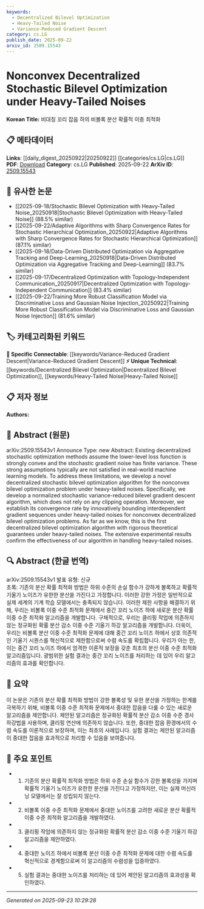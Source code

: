 ```yaml
---
keywords:
  - Decentralized Bilevel Optimization
  - Heavy-Tailed Noise
  - Variance-Reduced Gradient Descent
category: cs.LG
publish_date: 2025-09-22
arxiv_id: 2509.15543
---
```


<!-- KEYWORD_LINKING_METADATA:
{
  "processed_timestamp": "2025-09-23T10:29:28.139827",
  "vocabulary_version": "1.0",
  "selected_keywords": [
    "Decentralized Bilevel Optimization",
    "Heavy-Tailed Noise",
    "Variance-Reduced Gradient Descent"
  ],
  "rejected_keywords": [],
  "similarity_scores": {
    "Decentralized Bilevel Optimization": 0.78,
    "Heavy-Tailed Noise": 0.77,
    "Variance-Reduced Gradient Descent": 0.8
  },
  "extraction_method": "AI_prompt_based",
  "budget_applied": true,
  "candidates_json": {
    "candidates": [
      {
        "surface": "decentralized stochastic bilevel optimization",
        "canonical": "Decentralized Bilevel Optimization",
        "aliases": [
          "decentralized bilevel optimization",
          "stochastic bilevel optimization"
        ],
        "category": "unique_technical",
        "rationale": "This is a specific optimization approach that addresses nonconvex problems under heavy-tailed noise, which is novel and distinct in the field.",
        "novelty_score": 0.75,
        "connectivity_score": 0.65,
        "specificity_score": 0.82,
        "link_intent_score": 0.78
      },
      {
        "surface": "heavy-tailed noises",
        "canonical": "Heavy-Tailed Noise",
        "aliases": [
          "heavy-tailed distributions",
          "non-Gaussian noise"
        ],
        "category": "unique_technical",
        "rationale": "Understanding and managing heavy-tailed noise is crucial for developing robust optimization algorithms, making it a key concept to link.",
        "novelty_score": 0.68,
        "connectivity_score": 0.72,
        "specificity_score": 0.79,
        "link_intent_score": 0.77
      },
      {
        "surface": "stochastic variance-reduced bilevel gradient descent",
        "canonical": "Variance-Reduced Gradient Descent",
        "aliases": [
          "stochastic variance reduction",
          "bilevel gradient descent"
        ],
        "category": "specific_connectable",
        "rationale": "This algorithmic technique is essential for improving convergence rates in optimization, providing a strong link to optimization methods.",
        "novelty_score": 0.6,
        "connectivity_score": 0.85,
        "specificity_score": 0.7,
        "link_intent_score": 0.8
      }
    ],
    "ban_list_suggestions": [
      "method",
      "experiment",
      "performance"
    ]
  },
  "decisions": [
    {
      "candidate_surface": "decentralized stochastic bilevel optimization",
      "resolved_canonical": "Decentralized Bilevel Optimization",
      "decision": "linked",
      "scores": {
        "novelty": 0.75,
        "connectivity": 0.65,
        "specificity": 0.82,
        "link_intent": 0.78
      }
    },
    {
      "candidate_surface": "heavy-tailed noises",
      "resolved_canonical": "Heavy-Tailed Noise",
      "decision": "linked",
      "scores": {
        "novelty": 0.68,
        "connectivity": 0.72,
        "specificity": 0.79,
        "link_intent": 0.77
      }
    },
    {
      "candidate_surface": "stochastic variance-reduced bilevel gradient descent",
      "resolved_canonical": "Variance-Reduced Gradient Descent",
      "decision": "linked",
      "scores": {
        "novelty": 0.6,
        "connectivity": 0.85,
        "specificity": 0.7,
        "link_intent": 0.8
      }
    }
  ]
}
-->

# Nonconvex Decentralized Stochastic Bilevel Optimization under Heavy-Tailed Noises

**Korean Title:** 비대칭 꼬리 잡음 하의 비볼록 분산 확률적 이층 최적화

## 📋 메타데이터

**Links**: [[daily_digest_20250922|20250922]] [[categories/cs.LG|cs.LG]]
**PDF**: [Download](https://arxiv.org/pdf/2509.15543.pdf)
**Category**: cs.LG
**Published**: 2025-09-22
**ArXiv ID**: [2509.15543](https://arxiv.org/abs/2509.15543)

## 🔗 유사한 논문
- [[2025-09-18/Stochastic Bilevel Optimization with Heavy-Tailed Noise_20250918|Stochastic Bilevel Optimization with Heavy-Tailed Noise]] (88.5% similar)
- [[2025-09-22/Adaptive Algorithms with Sharp Convergence Rates for Stochastic Hierarchical Optimization_20250922|Adaptive Algorithms with Sharp Convergence Rates for Stochastic Hierarchical Optimization]] (87.1% similar)
- [[2025-09-18/Data-Driven Distributed Optimization via Aggregative Tracking and Deep-Learning_20250918|Data-Driven Distributed Optimization via Aggregative Tracking and Deep-Learning]] (83.7% similar)
- [[2025-09-17/Decentralized Optimization with Topology-Independent Communication_20250917|Decentralized Optimization with Topology-Independent Communication]] (83.4% similar)
- [[2025-09-22/Training More Robust Classification Model via Discriminative Loss and Gaussian Noise Injection_20250922|Training More Robust Classification Model via Discriminative Loss and Gaussian Noise Injection]] (81.6% similar)

## 🏷️ 카테고리화된 키워드
**🔗 Specific Connectable**: [[keywords/Variance-Reduced Gradient Descent|Variance-Reduced Gradient Descent]]
**⚡ Unique Technical**: [[keywords/Decentralized Bilevel Optimization|Decentralized Bilevel Optimization]], [[keywords/Heavy-Tailed Noise|Heavy-Tailed Noise]]

## 📋 저자 정보

**Authors:** 

## 📄 Abstract (원문)

arXiv:2509.15543v1 Announce Type: new 
Abstract: Existing decentralized stochastic optimization methods assume the lower-level loss function is strongly convex and the stochastic gradient noise has finite variance. These strong assumptions typically are not satisfied in real-world machine learning models. To address these limitations, we develop a novel decentralized stochastic bilevel optimization algorithm for the nonconvex bilevel optimization problem under heavy-tailed noises. Specifically, we develop a normalized stochastic variance-reduced bilevel gradient descent algorithm, which does not rely on any clipping operation. Moreover, we establish its convergence rate by innovatively bounding interdependent gradient sequences under heavy-tailed noises for nonconvex decentralized bilevel optimization problems. As far as we know, this is the first decentralized bilevel optimization algorithm with rigorous theoretical guarantees under heavy-tailed noises. The extensive experimental results confirm the effectiveness of our algorithm in handling heavy-tailed noises.

## 🔍 Abstract (한글 번역)

arXiv:2509.15543v1 발표 유형: 신규  
초록: 기존의 분산 확률 최적화 방법은 하위 수준의 손실 함수가 강하게 볼록하고 확률적 기울기 노이즈가 유한한 분산을 가진다고 가정합니다. 이러한 강한 가정은 일반적으로 실제 세계의 기계 학습 모델에서는 충족되지 않습니다. 이러한 제한 사항을 해결하기 위해, 우리는 비볼록 이중 수준 최적화 문제에서 중간 꼬리 노이즈 하에 새로운 분산 확률 이중 수준 최적화 알고리즘을 개발합니다. 구체적으로, 우리는 클리핑 작업에 의존하지 않는 정규화된 확률 분산 감소 이중 수준 기울기 하강 알고리즘을 개발합니다. 더욱이, 우리는 비볼록 분산 이중 수준 최적화 문제에 대해 중간 꼬리 노이즈 하에서 상호 의존적인 기울기 시퀀스를 혁신적으로 제한함으로써 수렴 속도를 확립합니다. 우리가 아는 한, 이는 중간 꼬리 노이즈 하에서 엄격한 이론적 보장을 갖춘 최초의 분산 이중 수준 최적화 알고리즘입니다. 광범위한 실험 결과는 중간 꼬리 노이즈를 처리하는 데 있어 우리 알고리즘의 효과를 확인합니다.

## 📝 요약

이 논문은 기존의 분산 확률 최적화 방법이 강한 볼록성 및 유한 분산을 가정하는 한계를 극복하기 위해, 비볼록 이중 수준 최적화 문제에서 중대한 잡음을 다룰 수 있는 새로운 알고리즘을 제안합니다. 제안된 알고리즘은 정규화된 확률적 분산 감소 이중 수준 경사 하강법을 사용하며, 클리핑 연산에 의존하지 않습니다. 또한, 중대한 잡음 환경에서의 수렴 속도를 이론적으로 보장하며, 이는 최초의 사례입니다. 실험 결과는 제안된 알고리즘이 중대한 잡음을 효과적으로 처리할 수 있음을 보여줍니다.

## 🎯 주요 포인트

- 1. 기존의 분산 확률적 최적화 방법은 하위 수준 손실 함수가 강한 볼록성을 가지며 확률적 기울기 노이즈가 유한한 분산을 가진다고 가정하지만, 이는 실제 머신러닝 모델에서는 잘 성립되지 않는다.
- 2. 비볼록 이중 수준 최적화 문제에서 중대한 노이즈를 고려한 새로운 분산 확률적 이중 수준 최적화 알고리즘을 개발하였다.
- 3. 클리핑 작업에 의존하지 않는 정규화된 확률적 분산 감소 이중 수준 기울기 하강 알고리즘을 제안하였다.
- 4. 중대한 노이즈 하에서 비볼록 분산 이중 수준 최적화 문제에 대한 수렴 속도를 혁신적으로 경계함으로써 이 알고리즘의 수렴성을 입증하였다.
- 5. 실험 결과는 중대한 노이즈를 처리하는 데 있어 제안된 알고리즘의 효과성을 확인하였다.


---

*Generated on 2025-09-23 10:29:28*